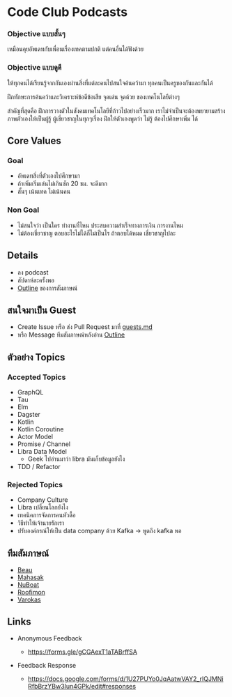# Code Club Podcasts
### Objective แบบสั้นๆ
เหมือนคุยอัพเดทกับเพื่อนเรื่องเทคตามปกติ แต่คนอื่นได้ฟังด้วย

### Objective แบบดูดี
ให้ทุกคนได้เรียนรู้จากกันเองผ่านสิ่งที่แต่ละคนไปสนใจค้นคว้ามา ทุกคนเป็นครูของกันและกันได้ 

ฝึกทักษะการค้นคว้าและวิเคราะห์ข้อดีข้อเสีย จุดเด่น จุดด้วย ของเทคโนโลยีต่างๆ

สำคัญที่สุดคือ ฝึกการวางตัวในสังคมเทคโนโลยีที่ก้าวไปอย่างเร็วมาก เราไม่จำเป็นจะต้องพยายามสร้างภาพตัวเองให้เป็นผู้รู้ ผู้เชี่ยวชาญในทุกๆเรื่อง ฝึกให้ตัวเองพูดว่า ไม่รู้ ต้องไปศึกษาเพิ่ม ได้

## Core Values

###  Goal 
* อัพเดทสิ่งที่ตัวเองไปศึกษามา
* ถ้าเพิ่มเริ่มเล่นไม่เกินซัก 20 ชม. จะดีมาก
* สั้นๆ เน้นเทค ไม่เน้นคน

### Non Goal
* ไม่สนใจว่า เป็นใคร ทำงานที่ไหน ประสบความสำเร็จทางการเงิน การงานไหม
* ไม่ต้องเชี่ยวชาญ ตอบอะไรไม่ได้ก็ไม่เป็นไร ถ้าตอบได้หมด เชี่ยวชาญไปละ

## Details
* ลง podcast
* สัปดาห์ละครั้งพอ
* [Outline](outline.md) ของการสัมภาษณ์

## สนใจมาเป็น Guest
* Create Issue หรือ ส่ง Pull Request มาที่ [guests.md](guests.md)
* หรือ Message ทีมสัมภาษณ์หลังอ่าน [Outline](outline.md)

## ตัวอย่าง Topics

### Accepted Topics
* GraphQL
* Tau
* Elm
* Dagster
* Kotlin 
* Kotlin Coroutine
* Actor Model
* Promise / Channel
* Libra Data Model
  * Geek ไปอ่านมาว่า libra มันเก็บข้อมูลยังไง
* TDD / Refactor

### Rejected Topics
* Company Culture
* Libra เปลี่ยนโลกยังไง
* เทคนิคการจัดการคนหัวดื้อ
* วิธีทำให้เจ้านายรักเรา
* ปรับองค์กรณ์ให้เป็น data company ด้วย Kafka → พูดถึง kafka พอ

## ทีมสัมภาษณ์
* [Beau](https://www.facebook.com/BeaubabyPhisinee)
* [Mahasak](https://www.facebook.com/mahasak.pijittum)
* [NuBoat](https://www.facebook.com/nuboat)
* [Roofimon](https://www.facebook.com/roofimon.class)
* [Varokas](https://www.facebook.com/varokas)

## Links
* Anonymous Feedback
  * https://forms.gle/gCGAexT1aTABrffSA

* Feedback Response
  * https://docs.google.com/forms/d/1U27PUYo0JqAatwVAY2_rlQJMNiRfbBrzYBw3Iun4GPk/edit#responses
